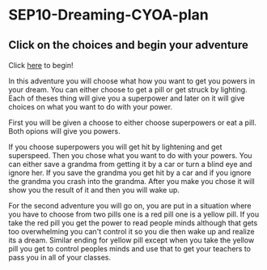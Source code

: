 # SEP10-Dreaming-CYOA-plan

##  Click on the choices and begin your adventure

####
Click [here](home.md) to begin!



In this adventure you will choose what how you want to get you powers in your dream. You can either choose to get a pill or get struck by lighting.
Each of theses thing will give you a superpower and later on it will give choices on what you want to do with your power.



First you will be given a choose to either choose superpowers or eat a pill. Both opions will give you powers.

 If you choose superpowers you will get hit by lightening and get superspeed.
 Then you chose what you want to do with your powers.
You can either save a grandma from getting it by a car or turn a blind eye and ignore her. If you save the grandma you get hit by a car and if you ignore the grandma you crash into the grandma. After you make you chose it will show you the result of it and then you will wake up.

For the second adventure you will go on, you are put in a situation where you have to choose from two pills one is a red pill one is a yellow pill. If you take the red pill you get the power to read people minds although that gets too overwhelming you can't control it so you die then wake up and realize its a dream. Similar ending for yellow pill except when you take the yellow pill you get to control peoples minds and use that to get your teachers to pass you in all of your classes.

